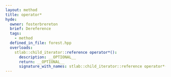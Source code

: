 ```yaml
---
layout: method
title: operator*
hyde:
  owner: fosterbrereton
  brief: Dereference
  tags:
    - method
  defined_in_file: forest.hpp
  overloads:
    stlab::child_iterator::reference operator*():
      description: __OPTIONAL__
      return: __OPTIONAL__
      signature_with_names: stlab::child_iterator::reference operator*()
---
```

